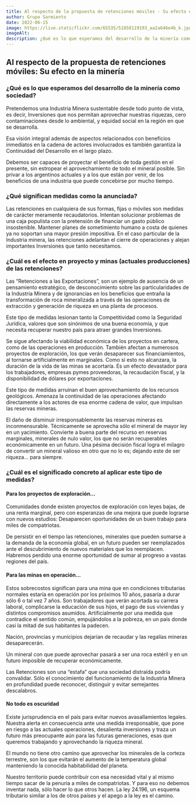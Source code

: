 ```yaml
---
title: Al respecto de la propuesta de retenciones móviles - Su efecto en la minería
author: Grupo Sarmiento
date: 2022-06-15
image: https://live.staticflickr.com/65535/51858119193_aa2a646e4b_k.jpg
imageAlt:
description: ¿Qué es lo que esperamos del desarrollo de la minería como sociedad? Pretendemos una Industria Minera sustentable desde todo punto de vista, es decir, Inversiones que nos permitan aprovechar nuestras riquezas, cero contaminaciones desde lo ambiental, y equidad social en la región en que se desarrolla.Esa visión integral además de aspectos relacionados con beneficios inmediatos en la cadena de actores involucrados es también garantiza la Continuidad del Desarrollo en el largo plazo. Debemos ser capaces de proyectar el beneficio de toda gestión en el presente, sin estropear el aprovechamiento de todo el mineral posible. Sin privar a los argentinos actuales y a los que están por venir, de los beneficios de una industria que puede concebirse por mucho tiempo.
---
```

## Al respecto de la propuesta de retenciones móviles: Su efecto en la minería

### ¿Qué es lo que esperamos del desarrollo de la minería como sociedad?

Pretendemos una Industria Minera sustentable desde todo punto de vista, es decir, Inversiones que nos permitan aprovechar nuestras riquezas, cero contaminaciones desde lo ambiental, y equidad social en la región en que se desarrolla.

Esa visión integral además de aspectos relacionados con beneficios inmediatos en la cadena de actores involucrados es también garantiza la Continuidad del Desarrollo en el largo plazo.

Debemos ser capaces de proyectar el beneficio de toda gestión en el presente, sin estropear el aprovechamiento de todo el mineral posible. Sin privar a los argentinos actuales y a los que están por venir, de los beneficios de una industria que puede concebirse por mucho tiempo.

### ¿Qué significan medidas como la anunciada?

Las retenciones en cualquiera de sus formas, fijas o móviles son medidas de carácter meramente recaudatorios. Intentan solucionar problemas de una caja populista con la pretensión de financiar un gasto público insostenible. Mantener planes de sometimiento humano a costa de quienes ya no soportan una mayor presión impositiva. En el caso particular de la Industria minera, las retenciones adelantan el cierre de operaciones y alejan importantes Inversiones que tanto necesitamos.

### ¿Cuál es el efecto en proyecto y minas (actuales producciones) de las retenciones?

Las “Retenciones a las Exportaciones”, son un ejemplo de ausencia de un pensamiento estratégico, de desconocimiento sobre las particularidades de la Industria Minera y de ignorancias en los beneficios que entraña la transformación de roca mineralizada a través de las operaciones de extracción y generación de riqueza en una planta de procesos.

Este tipo de medidas lesionan tanto la Competitividad como la Seguridad Jurídica, valores que son sinónimos de una buena economía, y que necesita recuperar nuestro país para atraer grandes Inversiones.

Se sigue afectando la viabilidad económica de los proyectos en cartera, como de las operaciones en producción. También afectan a numerosos proyectos de exploración, los que verán desaparecer sus financiamientos, al tornarse artificialmente en marginales. Como si esto no alcanzara, la duración de la vida de las minas se acortaría. Es un efecto devastador para los trabajadores, empresas pymes proveedoras, la recaudación fiscal, y la disponibilidad de dólares por exportaciones.

Este tipo de medidas arruinan el buen aprovechamiento de los recursos geológicos. Amenaza la continuidad de las operaciones afectando directamente a los actores de esa enorme cadena de valor, que impulsan las reservas mineras.

El daño de disminuir irresponsablemente las reservas mineras es inconmensurable. Técnicamente se aprovecha sólo el mineral de mayor ley en un yacimiento. Convierte a buena parte del recurso en reservas marginales, minerales de nulo valor, los que no serán recuperables económicamente en un futuro. Una pésima decisión fiscal logra el milagro de convertir un mineral valioso en otro que no lo es; dejando este de ser riqueza… para siempre.

### ¿Cuál es el significado concreto al aplicar este tipo de medidas?

#### Para los proyectos de exploración…

Comunidades donde existen proyectos de exploración con leyes bajas, de una renta marginal, pero con esperanzas de una mejora que puede lograrse con nuevos estudios: Desaparecen oportunidades de un buen trabajo para miles de compatriotas.

De persistir en el tiempo las retenciones, minerales que pueden sumarse a la demanda de la economía global, en un futuro pueden ser reemplazados ante el descubrimiento de nuevos materiales que los reemplacen. Habremos perdido una enorme oportunidad de sumar al progreso a vastas regiones del país.

#### Para las minas en operación…

Estos sobrecostos significan para una mina que en condiciones tributarias normales estaría en operación por los próximos 10 años, pasaría a durar sólo 6 o tal vez 7 años. Son trabajadores que verán acortada su carrera laboral, complicarse la educación de sus hijos, el pago de sus viviendas y distintos compromisos asumidos. Artificialmente por una medida que contradice el sentido común, empujándolos a la pobreza, en un país donde casi la mitad de sus habitantes la padecen.

Nación, provincias y municipios dejarían de recaudar y las regalías mineras desaparecerán.

Un mineral con que puede aprovechar pasará a ser una roca estéril y en un futuro imposible de recuperar económicamente.

Las Retenciones son una “estafa” que una sociedad distraída podría convalidar. Sólo el conocimiento del funcionamiento de la Industria Minera en profundidad puede reconocer, distinguir y evitar semejantes descalabros.

#### No todo es oscuridad

Existe jurisprudencia en el país para evitar nuevos avasallamientos legales. Nuestra alerta en consecuencia ante una medida irresponsable, que pone en riesgo a las actuales operaciones, desalienta inversiones y traza un futuro más preocupante aún para las futuras generaciones, esas que queremos trabajando y aprovechando la riqueza mineral.

El mundo no tiene otro camino que aprovechar los minerales de la corteza terrestre, son los que evitarán el aumento de la temperatura global manteniendo la conocida habitabilidad del planeta.

Nuestro territorio puede contribuir con esa necesidad vital y al mismo tiempo sacar de la penuria a miles de compatriotas. Y para eso no debemos inventar nada, sólo hacer lo que otros hacen. La ley 24.196, un esquema tributario similar a los de otros países y el apego a la ley es el camino.
